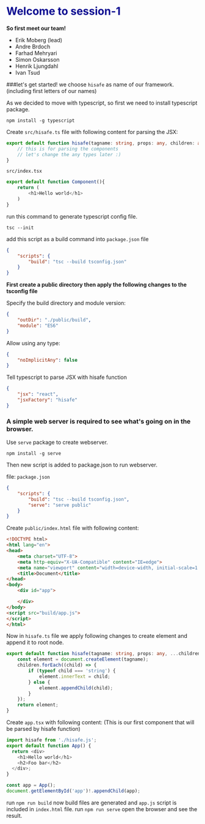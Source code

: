 <h1 style="color: #0c0c91">Welcome to session-1</h1>

**So first meet our team!**
- Erik Moberg (lead)
- Andre Brdoch
- Farhad Mehryari
- Simon Oskarsson
- Henrik Ljungdahl
- Ivan Tsud

###let's get started!
we choose `hisafe` as name of our framework. (including first letters of our names)

As we decided to move with typescript, so first we need to install typescript package.

`npm install -g typescript`

Create `src/hisafe.ts` file with following content for parsing the JSX:

```typescript
export default function hisafe(tagname: string, props: any, children: any) {
    // this is for parsing the components
    // let's change the any types later :)
}
```

`src/index.tsx`
```typescript jsx
export default function Component(){
	return (
		<h1>Hello world</h1>
	)
}
```

run this command to generate typescript config file.

`tsc --init`

add this script as a build command into `package.json` file
```json
{
	"scripts": {
		"build": "tsc --build tsconfig.json"
	}
}
```

**First create a public directory then apply the following changes to the tsconfig file**

Specify the build directory and module version:
```json
{
	"outDir": "./public/build",
	"module": "ES6"
}
```

Allow using any type:
```json
{
	"noImplicitAny": false
}
```

Tell typescript to parse JSX with hisafe function
```json
{
	"jsx": "react",
	"jsxFactory": "hisafe"
}
```

### A simple web server is required to see what's going on in the browser.
Use `serve` package to create webserver.

`npm install -g serve`

Then new script is added to package.json to run webserver.

file: `package.json`
```json
{
	"scripts": {
		"build": "tsc --build tsconfig.json",
		"serve": "serve public"
	}
}
```

Create `public/index.html` file with following content:

```html
<!DOCTYPE html>
<html lang="en">
<head>
    <meta charset="UTF-8">
    <meta http-equiv="X-UA-Compatible" content="IE=edge">
    <meta name="viewport" content="width=device-width, initial-scale=1.0">
    <title>Document</title>
</head>
<body>
    <div id="app">

    </div>
</body>
<script src="build/app.js">
</script>
</html>
```

Now in `hisafe.ts` file we apply following changes to create element and append it to root node.

```typescript
export default function hisafe(tagname: string, props: any, ...children: any) {
    const element = document.createElement(tagname);
    children.forEach((child) => {
        if (typeof child === 'string') {
            element.innerText = child;
        } else {
            element.appendChild(child);
        }
    });
    return element;
}
```

Create `app.tsx` with following content:
(This is our first component that will be parsed by hisafe function)

```typescript jsx
import hisafe from './hisafe.js';
export default function App() {
  return <div>
    <h1>Hello world</h1>
    <h2>Foo bar</h2>
  </div>;
}

const app = App();
document.getElementById('app')!.appendChild(app);
```

run `npm run build` now build files are generated and `app.js` script is included in `index.html` file.
run `npm run serve` open the browser and see the result.
